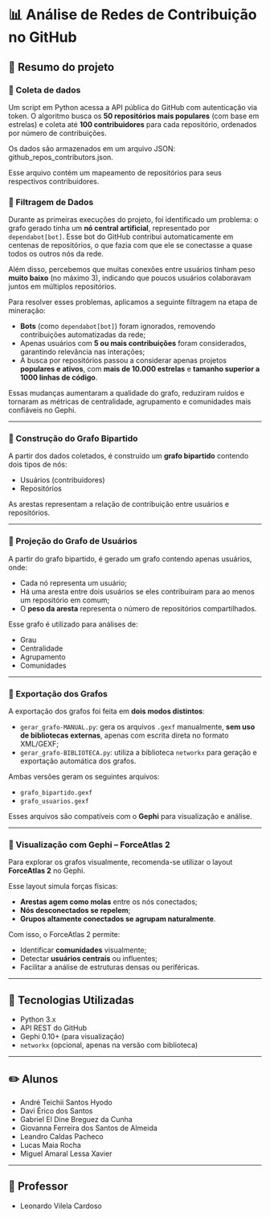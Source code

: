 # 📊 Análise de Redes de Contribuição no GitHub

## 📄 Resumo do projeto
### 🔹 Coleta de dados
Um script em Python acessa a API pública do GitHub com autenticação via token. O algoritmo busca os **50 repositórios mais populares** (com base em estrelas) e coleta até **100 contribuidores** para cada repositório, ordenados por número de contribuições.

Os dados são armazenados em um arquivo JSON: github_repos_contributors.json.

Esse arquivo contém um mapeamento de repositórios para seus respectivos contribuidores.

### 🧹 Filtragem de Dados
Durante as primeiras execuções do projeto, foi identificado um problema: o grafo gerado tinha um **nó central artificial**, representado por `dependabot[bot]`. Esse bot do GitHub contribui automaticamente em centenas de repositórios, o que fazia com que ele se conectasse a quase todos os outros nós da rede.

Além disso, percebemos que muitas conexões entre usuários tinham peso **muito baixo** (no máximo 3), indicando que poucos usuários colaboravam juntos em múltiplos repositórios.

Para resolver esses problemas, aplicamos a seguinte filtragem na etapa de mineração:

- **Bots** (como `dependabot[bot]`) foram ignorados, removendo contribuições automatizadas da rede;
- Apenas usuários com **5 ou mais contribuições** foram considerados, garantindo relevância nas interações;
- A busca por repositórios passou a considerar apenas projetos **populares e ativos**, com **mais de 10.000 estrelas** e **tamanho superior a 1000 linhas de código**.

Essas mudanças aumentaram a qualidade do grafo, reduziram ruídos e tornaram as métricas de centralidade, agrupamento e comunidades mais confiáveis no Gephi.

---

### 🔹 Construção do Grafo Bipartido
A partir dos dados coletados, é construído um **grafo bipartido** contendo dois tipos de nós:

- Usuários (contribuidores)
- Repositórios

As arestas representam a relação de contribuição entre usuários e repositórios.

---

### 🔹 Projeção do Grafo de Usuários

A partir do grafo bipartido, é gerado um grafo contendo apenas usuários, onde:

- Cada nó representa um usuário;
- Há uma aresta entre dois usuários se eles contribuíram para ao menos um repositório em comum;
- O **peso da aresta** representa o número de repositórios compartilhados.

Esse grafo é utilizado para análises de:

- Grau
- Centralidade
- Agrupamento
- Comunidades

---

### 🔹 Exportação dos Grafos

A exportação dos grafos foi feita em **dois modos distintos**:

- `gerar_grafo-MANUAL.py`: gera os arquivos `.gexf` manualmente, **sem uso de bibliotecas externas**, apenas com escrita direta no formato XML/GEXF;
- `gerar_grafo-BIBLIOTECA.py`: utiliza a biblioteca `networkx` para geração e exportação automática dos grafos.

Ambas versões geram os seguintes arquivos:

- `grafo_bipartido.gexf`
- `grafo_usuarios.gexf`

Esses arquivos são compatíveis com o **Gephi** para visualização e análise.

---

### 🔹 Visualização com Gephi – ForceAtlas 2

Para explorar os grafos visualmente, recomenda-se utilizar o layout **ForceAtlas 2** no Gephi.

Esse layout simula forças físicas:

- **Arestas agem como molas** entre os nós conectados;
- **Nós desconectados se repelem**;
- **Grupos altamente conectados se agrupam naturalmente**.

Com isso, o ForceAtlas 2 permite:

- Identificar **comunidades** visualmente;
- Detectar **usuários centrais** ou influentes;
- Facilitar a análise de estruturas densas ou periféricas.

---

## 🧰 Tecnologias Utilizadas

- Python 3.x
- API REST do GitHub
- Gephi 0.10+ (para visualização)
- `networkx` (opcional, apenas na versão com biblioteca)

---

## ✏️ Alunos
- André Teichii Santos Hyodo
- Davi Érico dos Santos
- Gabriel El Dine Breguez da Cunha
- Giovanna Ferreira dos Santos de Almeida
- Leandro Caldas Pacheco
- Lucas Maia Rocha
- Miguel Amaral Lessa Xavier
  
---

## 🎯 Professor
- Leonardo Vilela Cardoso
